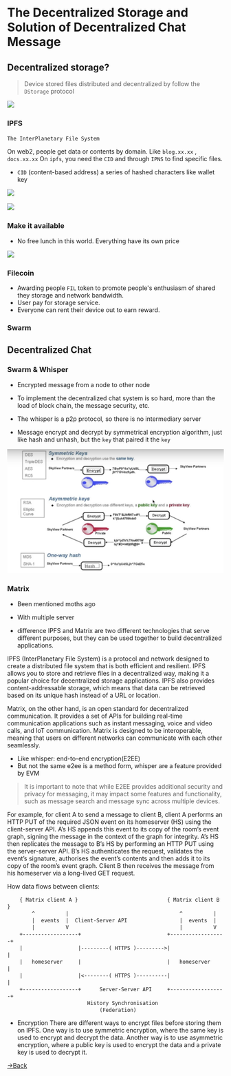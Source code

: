 
# The Decentralized Storage  and Solution of Decentralized Chat Message


## Decentralized storage?

> Device stored files distributed and decentralized by follow the  `DStorage` protocol

![](attachments/Pasted%20image%2020230310225544.png)

### IPFS
`The InterPlanetary File System`

 On web2,  people get data or contents by domain. Like `blog.xx.xx` , `docs.xx.xx` 
 On `ipfs`, you need  the `CID`  and through `IPNS` to find specific files.
- `CID`  (content-based address)  a series of hashed characters like wallet key


![](attachments/Pasted%20image%2020230310225633.png)

![](attachments/Pasted%20image%2020230310225901.png)


### Make it available
- No free lunch in this world. Everything have its own price

![](attachments/Pasted%20image%2020230310230036.png)

### Filecoin

- Awarding people `FIL` token to promote people's enthusiasm of shared they storage and network bandwidth.
- User pay for storage service.
- Everyone can rent their device out to earn reward.

### Swarm


## Decentralized Chat

###  Swarm & Whisper
-  Encrypted message from a node to other node


- To implement  the decentralized  chat system is so hard,  more than the load of block chain, the  message security, etc.
- The whisper is a p2p protocol, so there is no intermediary server
- Message encrypt and decrypt by symmetrical encryption algorithm, just like hash and unhash, but the `key`  that paired it the `key`

![](attachments/Pasted%20image%2020230311014625.png)


### Matrix

- Been mentioned moths ago
- With multiple server 

- difference
IPFS and Matrix are two different technologies that serve different purposes, but they can be used together to build decentralized applications.

IPFS (InterPlanetary File System) is a protocol and network designed to create a distributed file system that is both efficient and resilient. IPFS allows you to store and retrieve files in a decentralized way, making it a popular choice for decentralized storage applications. IPFS also provides content-addressable storage, which means that data can be retrieved based on its unique hash instead of a URL or location.

Matrix, on the other hand, is an open standard for decentralized communication. It provides a set of APIs for building real-time communication applications such as instant messaging, voice and video calls, and IoT communication. Matrix is designed to be interoperable, meaning that users on different networks can communicate with each other seamlessly.

- Like whisper: end-to-end encryption(E2EE)
- But not the same  e2ee is a method form, whisper are a feature provided by EVM
> It is important to note that while E2EE provides additional security and privacy for messaging, it may impact some features and functionality, such as message search and message sync across multiple devices.

For example, for client A to send a message to client B, client A performs an HTTP PUT of the required JSON event on its homeserver (HS) using the client-server API. A’s HS appends this event to its copy of the room’s event graph, signing the message in the context of the graph for integrity. A’s HS then replicates the message to B’s HS by performing an HTTP PUT using the server-server API. B’s HS authenticates the request, validates the event’s signature, authorises the event’s contents and then adds it to its copy of the room’s event graph. Client B then receives the message from his homeserver via a long-lived GET request.

How data flows between clients:

```
    { Matrix client A }                             { Matrix client B }
        ^          |                                    ^          |
        |  events  |  Client-Server API                 |  events  |
        |          V                                    |          V
    +------------------+                            +------------------+
    |                  |---------( HTTPS )--------->|                  |
    |   homeserver     |                            |   homeserver     |
    |                  |<--------( HTTPS )----------|                  |
    +------------------+      Server-Server API     +------------------+
                          History Synchronisation
                              (Federation)
```

- Encryption
There are different ways to encrypt files before storing them on IPFS. One way is to use symmetric encryption, where the same key is used to encrypt and decrypt the data. Another way is to use asymmetric encryption, where a public key is used to encrypt the data and a private key is used to decrypt it.

[→Back](Blogx-Index.md#Content)